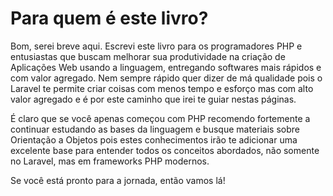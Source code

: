 # Para quem é este livro?

Bom, serei breve aqui. Escrevi este livro para os programadores PHP e entusiastas que buscam melhorar sua produtividade na criação de Aplicações Web usando a linguagem, entregando softwares mais rápidos e com valor agregado. Nem sempre rápido quer dizer de má qualidade pois o Laravel te permite criar coisas com menos tempo e esforço mas com alto valor agregado e é por este caminho que irei te guiar nestas páginas.

É claro que se você apenas começou com PHP recomendo fortemente a continuar estudando as bases da linguagem e busque materiais sobre Orientação a Objetos pois estes conhecimentos irão te adicionar uma excelente base para entender todos os conceitos abordados, não somente no Laravel, mas em frameworks PHP modernos.

Se você está pronto para a jornada, então vamos lá!